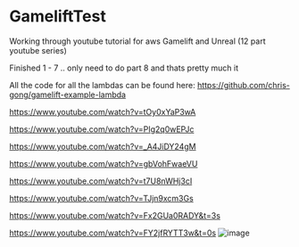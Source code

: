# GameliftTest
Working through youtube tutorial for aws Gamelift and Unreal (12 part youtube series)

Finished 1 - 7 .. only need to do part 8 and thats pretty much it

All the code for all the lambdas can be found here:
https://github.com/chris-gong/gamelift-example-lambda



https://www.youtube.com/watch?v=tOy0xYaP3wA

https://www.youtube.com/watch?v=PIg2q0wEPJc

https://www.youtube.com/watch?v=_A4JiDY24gM

https://www.youtube.com/watch?v=gbVohFwaeVU

https://www.youtube.com/watch?v=t7U8nWHj3cI

https://www.youtube.com/watch?v=TJjn9xcm3Gs

https://www.youtube.com/watch?v=Fx2GUa0RADY&t=3s


https://www.youtube.com/watch?v=FY2jfRYTT3w&t=0s
![image](https://user-images.githubusercontent.com/3318539/177704632-7347b013-e7c8-4024-80f5-b5e92105cba5.png)
